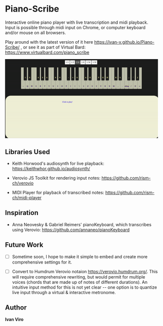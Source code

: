 # Piano-Scribe
Interactive online piano player with live transcription and midi playback. 
Input is possible through midi input on Chrome, or computer keyboard and/or mouse on all browsers.

Play around with the latest version of it here https://ivan-v.github.io/Piano-Scribe/ ,
or see it as part of Virtual Bard: https://www.virtualbard.com/piano_scribe

![](screencapture.gif)

## Libraries Used
- Keith Horwood's audiosynth for live playback:
https://keithwhor.github.io/audiosynth/

- Verovio JS Toolkit for rendering input notes: 
https://github.com/rism-ch/verovio

- MIDI Player for playback of transcribed notes: 
https://github.com/rism-ch/midi-player


## Inspiration
- Anna Neovesky & Gabriel Reimers' pianoKeyboard, which transcribes using Verovio: 
https://github.com/annaneo/pianoKeyboard

## Future Work
- [ ] Sometime soon, I hope to make it simple to embed and create more comprehensive settings for it.
- [ ] Convert to Humdrum Verovio notaion https://verovio.humdrum.org/. This will require comprehensive rewriting, but would permit for multiple voices (chords that are made up of notes of different durations). An intuitive input method for this is not yet clear -- one option is to quantize live input through a virtual & interactive metronome.

 
## Author

**Ivan Viro**
